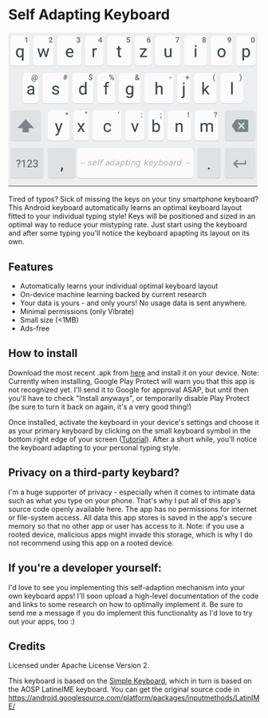 # Self Adapting Keyboard

<img src="images/screenshot-0.png"
      alt="closeup"
      width="500"/>
      
Tired of typos? Sick of missing the keys on your tiny smartphone keyboard? This Android keyboard automatically learns an optimal keyboard layout fitted to your individual typing style! Keys will be positioned and sized in an optimal way to reduce your mistyping rate. Just start using the keyboard and after some typing you'll notice the keyboard apapting its layout on its own.

## Features

- Automatically learns your individual optimal keyboard layout
- On-device machine learning backed by current research
- Your data is yours - and only yours! No usage data is sent anywhere.
- Minimal permissions (only Vibrate)
- Small size (<1MB)
- Ads-free

## How to install

Download the most recent .apk from [here](https://github.com/mkirchhof/self-adapting-keyboard/releases) and install it on your device. Note: Currently when installing, Google Play Protect will warn you that this app is not recognized yet. I'll send it to Google for approval ASAP, but until then you'll have to check "Install anyways", or temporarily disable Play Protect (be sure to turn it back on again, it's a very good thing!)

Once installed, activate the keyboard in your device's settings and choose it as your primary keyboard by clicking on the small keyboard symbol in the bottom right edge of your screen ([Tutorial](https://support.swiftkey.com/hc/en-us/articles/201591521-How-do-I-switch-between-and-manage-my-keyboards-)). After a short while, you'll notice the keyboard adapting to your personal typing style.

## Privacy on a third-party keybard?

I'm a huge supporter of privacy - especially when it comes to intimate data such as what you type on your phone. That's why I put all of this app's source code openly available here. The app has no permissions for internet or file-system access. All data this app stores is saved in the app's secure memory so that no other app or user has access to it. Note: if you use a rooted device, malicious apps might invade this storage, which is why I do not recommend using this app on a rooted device.

## If you're a developer yourself:

I'd love to see you implementing this self-adaption mechanism into your own keyboard apps! I'll soon upload a high-level documentation of the code and links to some research on how to optimally implement it. Be sure to send me a message if you do implement this functionality as I'd love to try out your apps, too :)

## Credits

Licensed under Apache License Version 2.

This keyboard is based on the [Simple Keyboard](https://github.com/rkkr/simple-keyboard), which in turn is based on the AOSP LatineIME keyboard. You can get the original source code in https://android.googlesource.com/platform/packages/inputmethods/LatinIME/
